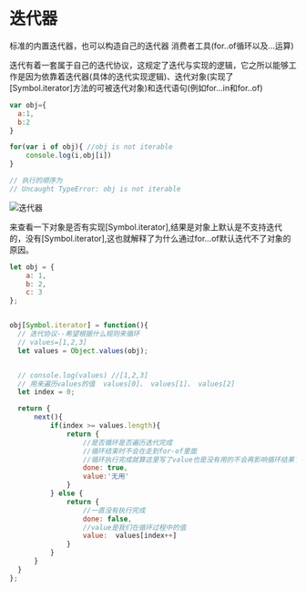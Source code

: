# 迭代器

标准的内置迭代器，也可以构造自己的迭代器
消费者工具(for..of循环以及...运算)

迭代有着一套属于自己的迭代协议，这规定了迭代与实现的逻辑，它之所以能够工作是因为依靠着迭代器(具体的迭代实现逻辑)、迭代对象(实现了[Symbol.iterator]方法的可被迭代对象)和迭代语句(例如for...in和for..of)

```js
var obj={
  a:1,
  b:2
}

for(var i of obj){ //obj is not iterable
    console.log(i,obj[i])
}

// 执行的顺序为
// Uncaught TypeError: obj is not iterable
```

![迭代器](https://tva1.sinaimg.cn/large/0081Kckwgy1gkjzsfqf2gj30u00yjdhr.jpg)

来查看一下对象是否有实现[Symbol.iterator],结果是对象上默认是不支持迭代的，没有[Symbol.iterator],这也就解释了为什么通过for...of默认迭代不了对象的原因。

```js
let obj = {
    a: 1,
    b: 2,
    c: 3
};


obj[Symbol.iterator] = function(){
  // 迭代协议--希望根据什么规则来循环
  // values=[1,2,3]
  let values = Object.values(obj);


  // console.log(values) //[1,2,3]
  // 用来遍历values的值  values[0]、 values[1]、 values[2]
  let index = 0;

  return {
      next(){
          if(index >= values.length){
              return {
                  //是否循环是否遍历迭代完成
                  //循环结束时不会在走到for-of里面
                  //循环执行完成就算这里写了value也是没有用的不会再影响循环结果了
                  done: true,
                  value:'无用'
              }
          } else {
              return {
                  //一直没有执行完成
                  done: false,
                  //value是我们在循环过程中的值
                  value:  values[index++]
              }
          }
      }
  }
};


```
